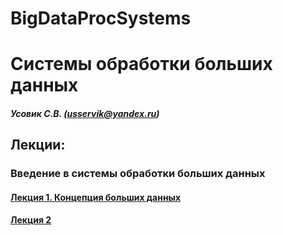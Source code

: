 # BigDataProcSystems
Системы обработки больших данных
======================
##### Усовик С.В. (usservik@yandex.ru)
Лекции:
----
### Введение в системы обработки больших данных
#### [Лекция 1. Концепция больших данных](https://github.com/SergUSProject/BigDataProcSystems_lectures/blob/main/%D0%9A%D0%BE%D0%BD%D1%86%D0%B5%D0%BF%D1%86%D0%B8%D1%8F%20%D0%B1%D0%BE%D0%BB%D1%8C%D1%88%D0%B8%D1%85%20%D0%B4%D0%B0%D0%BD%D0%BD%D1%8B%D1%85.pdf) 
#### [Лекция 2](https://github.com/SergUSProject/BigDataProcSystems_lectures/blob/main/BigData_Intro.pdf)
